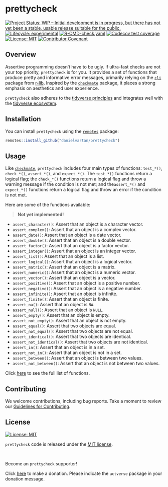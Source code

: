 

# prettycheck

<!-- badges: start -->

[![Project Status: WIP – Initial development is in progress, but there
has not yet been a stable, usable release suitable for the
public.](https://www.repostatus.org/badges/latest/wip.svg)](https://www.repostatus.org/#wip)
[![Lifecycle:
experimental](https://img.shields.io/badge/lifecycle-experimental-orange.svg)](https://lifecycle.r-lib.org/articles/stages.html#experimental)
[![R-CMD-check.yaml](https://github.com/danielvartan/prettycheck/actions/workflows/check-standard.yaml/badge.svg)](https://github.com/danielvartan/prettycheck/actions/workflows/check-standard.yaml)
[![Codecov test
coverage](https://codecov.io/gh/danielvartan/prettycheck/branch/main/graph/badge.svg)](https://app.codecov.io/gh/danielvartan/prettycheck?branch=main)
[![License:
MIT](https://img.shields.io/badge/license-MIT-green.png)](https://choosealicense.com/licenses/mit/)
[![Contributor
Covenant](https://img.shields.io/badge/Contributor%20Covenant-2.1-4baaaa.svg)](code_of_conduct.md)
<!-- badges: end -->

## Overview

Assertive programming doesn’t have to be ugly. If ultra-fast checks are
not your top priority, `prettycheck` is for you. It provides a set of
functions that produce pretty and informative error messages, primarily
relying on the [`cli`](https://cli.r-lib.org/) package from
[r-lib](https://github.com/r-lib). Inspired by the
[`checkmate`](https://mllg.github.io/checkmate/) package, it places a
strong emphasis on aesthetics and user experience.

`prettycheck` also adheres to the [tidyverse
principles](https://tidyverse.tidyverse.org/articles/manifesto.html) and
integrates well with the [tidyverse
ecosystem](https://www.tidyverse.org/).

## Installation

You can install `prettycheck` using the
[`remotes`](https://github.com/r-lib/remotes) package:

``` r
remotes::install_github("danielvartan/prettycheck")
```

## Usage

Like [`checkmate`](https://mllg.github.io/checkmate/), `prettycheck`
includes four main types of functions: `test_*()`, `check_*()`,
`assert_*()`, and `expect_*()`. The `test_*()` functions return a
logical flag; the `check_*()` functions return a logical flag and throw
a warning message if the condition is not met; and the`assert_*()` and
`expect_*()` functions return a logical flag and throw an error if the
condition is not met.

Here are some of the functions available:

> **Not yet implemented!**

- `assert_character()`: Assert that an object is a character vector.
- `assert_complex()`: Assert that an object is a complex vector.
- `assert_date()`: Assert that an object is a date vector.
- `assert_double()`: Assert that an object is a double vector.
- `assert_factor()`: Assert that an object is a factor vector.
- `assert_integer()`: Assert that an object is an integer vector.
- `assert_list()`: Assert that an object is a list.
- `assert_logical()`: Assert that an object is a logical vector.
- `assert_matrix()`: Assert that an object is a matrix.
- `assert_numeric()`: Assert that an object is a numeric vector.
- `assert_vector()`: Assert that an object is a vector.
- `assert_positive()`: Assert that an object is a positive number.
- `assert_negative()`: Assert that an object is a negative number.
- `assert_infinite()`: Assert that an object is infinite.
- `assert_finite()`: Assert that an object is finite.
- `assert_na()`: Assert that an object is `NA`.
- `assert_null()`: Assert that an object is `NULL`.
- `assert_empty()`: Assert that an object is empty.
- `assert_not_empty()`: Assert that an object is not empty.
- `assert_equal()`: Assert that two objects are equal.
- `assert_not_equal()`: Assert that two objects are not equal.
- `assert_identical()`: Assert that two objects are identical.
- `assert_not_identical()`: Assert that two objects are not identical.
- `assert_in()`: Assert that an object is in a set.
- `assert_not_in()`: Assert that an object is not in a set.
- `assert_between()`: Assert that an object is between two values.
- `assert_not_between()`: Assert that an object is not between two
  values.

Click [here](https://danielvartan.github.io/prettycheck/) to see the
full list of functions.

## Contributing

We welcome contributions, including bug reports. Take a moment to review
our [Guidelines for
Contributing](https://danielvartan.github.io/prettycheck/CONTRIBUTING.html).

## License

[![License:
MIT](https://img.shields.io/badge/license-MIT-green.png)](https://opensource.org/license/mit/)

`prettycheck` code is released under the [MIT
license](https://opensource.org/license/mit/).

<br>

Become an `prettycheck` supporter!

Click [here](https://github.com/sponsors/danielvartan) to make a
donation. Please indicate the `actverse` package in your donation
message.
